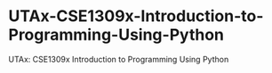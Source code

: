# UTAx-CSE1309x-Introduction-to-Programming-Using-Python
UTAx: CSE1309x Introduction to Programming Using Python
